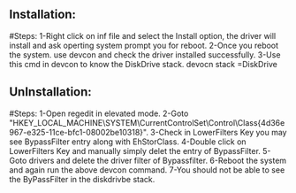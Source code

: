 ## Installation:

#Steps:
1-Right click on inf file and select the Install option, the driver will install and ask operting system prompt you for reboot.
2-Once you reboot the system. use devcon and check the driver installed successfully.
3-Use this cmd in devcon to know the DiskDrive stack.
	devocn stack =DiskDrive

## UnInstallation:

#Steps:
1-Open regedit in elevated mode.
2-Goto "HKEY_LOCAL_MACHINE\SYSTEM\CurrentControlSet\Control\Class\{4d36e967-e325-11ce-bfc1-08002be10318}".
3-Check in LowerFilters Key you may see BypassFilter entry along with EhStorClass.
4-Double click on LowerFilters Key and manually simply delet the entry of BypassFilter.
5-Goto drivers and delete the driver filter of Bypassfilter.
6-Reboot the system and again run the above devcon command.
7-You should not be able to see the ByPassFilter in the diskdrivbe stack.


